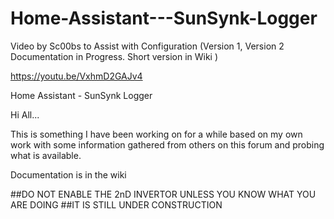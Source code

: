 # Home-Assistant---SunSynk-Logger
Video by Sc00bs to Assist with Configuration (Version 1, Version 2 Documentation in Progress. Short version in Wiki ) 

https://youtu.be/VxhmD2GAJv4

Home Assistant - SunSynk Logger 


 Hi All...

This is something I have been working on for a while based on my own work with some information gathered from others on this forum and probing what is available.

Documentation is in the wiki 

##DO NOT ENABLE THE 2nD INVERTOR UNLESS YOU KNOW WHAT YOU ARE DOING 
##IT IS STILL UNDER CONSTRUCTION
